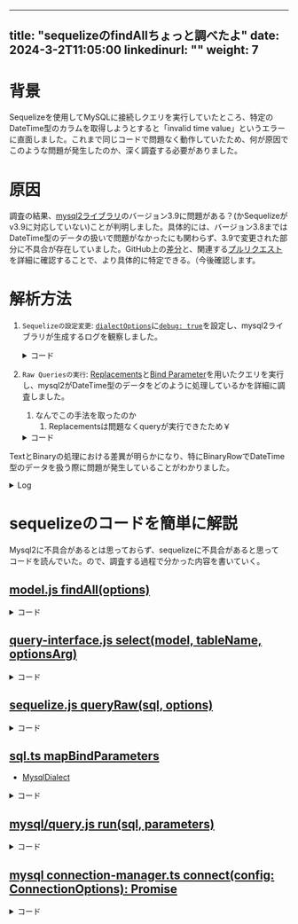 
---
title: "sequelizeのfindAllちょっと調べたよ"
date: 2024-3-2T11:05:00
linkedinurl: ""
weight: 7
---


# 背景

Sequelizeを使用してMySQLに接続しクエリを実行していたところ、特定のDateTime型のカラムを取得しようとすると「invalid time value」というエラーに直面しました。これまで同じコードで問題なく動作していたため、何が原因でこのような問題が発生したのか、深く調査する必要がありました。

# 原因

調査の結果、[mysql2ライブラリ](https://www.npmjs.com/package/mysql2)のバージョン3.9に問題がある？(かSequelizeがv3.9に対応していない)ことが判明しました。具体的には、バージョン3.8まではDateTime型のデータの扱いで問題がなかったにも関わらず、3.9で変更された部分に不具合が存在していました。GitHub上の[差分](https://github.com/sidorares/node-mysql2/compare/v3.8.0...v3.9.0)と、関連する[プルリクエスト](https://github.com/sidorares/node-mysql2/pull/2398)を詳細に確認することで、より具体的に特定できる。（今後確認します。

# 解析方法

1. `Sequelizeの設定変更`: [`dialectOptions`](https://sequelize.org/docs/v6/other-topics/dialect-specific-things/#mysql)に[`debug: true`](https://sidorares.github.io/node-mysql2/docs/examples/connections/create-pool#pooloptions)を設定し、mysql2ライブラリが生成するログを観察しました。

    <details>
    <summary>コード</summary>

      ```javascript
        const sequelize = new Sequelize(
            '[databaseName]',
            '[userId]',
            '[password]', 
            {
                host: db_host,
                dialect: 'mysql',
                timezone: '+09:00',
                benchmark: true,
                dialectOptions: {
                  debug : true
                }
          });
      ```
    </details>

2. `Raw Queriesの実行`: [Replacements](https://sequelize.org/docs/v6/core-concepts/raw-queries/#replacements)と[Bind Parameter](https://sequelize.org/docs/v6/core-concepts/raw-queries/#bind-parameter)を用いたクエリを実行し、mysql2がDateTime型のデータをどのように処理しているかを詳細に調査しました。
   1. なんでこの手法を取ったのか
      1. Replacementsは問題なくqueryが実行できたため￥

    <details>
    <summary>コード</summary>

      ```javascript
        // Replacements
        await sequelize.query(
          'SELECT callAt FROM calls WHERE status = ?',
          {
            replacements: ['active'],
            type: QueryTypes.SELECT
          }
        );

        // bind
        await sequelize.query(
          'SELECT callAt FROM calls WHERE status = $1',
          {
            bind: ['active'],
            type: QueryTypes.SELECT
          }
        );
      ```
    </details>

TextとBinaryの処理における差異が明らかになり、特にBinaryRowでDateTime型のデータを扱う際に問題が発生していることがわかりました。
<details>
<summary>Log</summary>

  ```javascript

  // Replacementsで実行した時のdatetime型の処理内容
  (function () {
    return class TextRow {
      constructor(fields) {
        const _this = this;
        for(let i=0; i<fields.length; ++i) {
          this[`wrap${i}`] = wrap(fields[i], _this);
        }
      }
      next(packet, fields, options) {
        this.packet = packet;
        const result = {};
        // "callAt": DATETIME
        result["callAt"] = options.typeCast(this.wrap0, function() { return packet.parseDateTime('+09:00') });
        return result;
      }
    };
  })()

  // bindで実行した時のdatetime型の処理内容
  (function(){
    return class BinaryRow {
      constructor() {
      }
      next(packet, fields, options) {
        const result = {};
        packet.readInt8();
        const nullBitmaskByte0 = packet.readInt8();
        // "callAt": DATETIME
        const fieldWrapper0 = wrap(fields[0], packet);
        if (nullBitmaskByte0 & 4)
        result["callAt"] = null;
        else {
          result["callAt"] = options.typeCast(fieldWrapper0, function() { return packet.readDateTime('+09:00'); });
        }
        return result;
      }
    };
  })()
  ```
</details>


# sequelizeのコードを簡単に解説

Mysql2に不具合があるとは思っておらず、sequelizeに不具合があると思って
コードを読んでいた。ので、調査する過程で分かった内容を書いていく。

## [model.js findAll(options)](https://github.com/sequelize/sequelize/blob/48181ced0e94577f19ed838b29a953602e631888/packages/core/src/model.js#L1343)

<details>
<summary>コード</summary>

```javascript
static async findAll(options) {
  if (options !== undefined && !isPlainObject(options)) {
    throw new sequelizeErrors.QueryError(
      'The argument passed to findAll must be an options object, use findByPk if you wish to pass a single primary key value',
    );
  }

  if (
    options !== undefined &&
    options.attributes &&
    !Array.isArray(options.attributes) &&
    !isPlainObject(options.attributes)
  ) {
    throw new sequelizeErrors.QueryError(
        'The attributes option must be an array of column names or an object',
    );
  }

  // optionsパラメータで
  // 無効なOptionが指定されていないか警告を出す
  const modelDefinition = this.modelDefinition;
  this._warnOnInvalidOptions(options, Object.keys(modelDefinition.attributes));

  const tableNames = {};
  tableNames[this.table] = true;
  options = cloneDeep(options) ?? {};

  setTransactionFromCls(options, this.sequelize);

  // デフォルトオプションを設定
  // optionsでnullやundefineの場合、初期値を設定する。（設定されている項目は何もしない
  defaultsLodash(options, { hooks: true, model: this });

  options.rejectOnEmpty = Object.hasOwn(options, 'rejectOnEmpty')
    ? options.rejectOnEmpty
    : this.options.rejectOnEmpty;

  this._conformIncludes(options, this);
  this._injectScope(options);

  if (options.hooks) {
    await this.hooks.runAsync('beforeFind', options);
    this._conformIncludes(options, this);
  }

  // Attributeにexcludeやincludeに設定されている項目を精査する
  /*
  前提:
    export class User extends Model {
      @Attribute(DataTypes.INTEGER)
      @PrimaryKey
      @AutoIncrement
      id;

      @Attribute(DataTypes.STRING)
      @NotNull
      username; // 'username' 属性を追加

      @Attribute(DataTypes.STRING)
      @NotNull
      password; // 'password' 属性を追加

      @Attribute(DataTypes.STRING)
      @NotNull
      email; // 'email' 属性を追加

      @Attribute(DataTypes.DATE)
      createdAt; // 'createdAt' 属性を追加
    }
  呼び出し方:
    User.findAll(.findAll({
      attributes: {
        exclude: ['password', 'createdAt'],
        include: ['email', 'profilePicture']
      }
    }))の時_expandAttributesは動く
  input:
    let options = {
      attributes: {
        exclude: ['password', 'createdAt'],
        include: ['email', 'profilePicture']
      }
    };
  output:
    options = {
      attributes: ['id', 'username', 'email', 'profilePicture']
    };
  */
  this._expandAttributes(options);

  this._expandIncludeAll(options, options.model);

  if (options.hooks) {
    await this.hooks.runAsync('beforeFindAfterExpandIncludeAll', options);
  }

  // 仮想属性を持つAttributesが含まれる場合、対象ととなるAttributeをSelectのColumnに含める
  // 仮想属性に関連する実属性がクエリに含まれるようにする
  // https://sequelize.org/docs/v6/core-concepts/getters-setters-virtuals/#virtual-fields
  options.originalAttributes = this._injectDependentVirtualAttributes(options.attributes);

  // joinが必要な場合、設定を行う
  if (options.include) {
    options.hasJoin = true;
    _validateIncludedElements(options, tableNames);

    if (
      options.attributes &&
      !options.raw &&
      this.primaryKeyAttribute &&
      !options.attributes.includes(this.primaryKeyAttribute) &&
      (!options.group || !options.hasSingleAssociation || options.hasMultiAssociation)
    ) {
      options.attributes = [this.primaryKeyAttribute].concat(options.attributes);
    }
  }

  // attributesが未設定の場合、モデル定義から取得
  if (!options.attributes) {
    options.attributes = Array.from(modelDefinition.attributes.keys());
    options.originalAttributes = this._injectDependentVirtualAttributes(options.attributes);
  }

  mapFinderOptions(options, this);

  options = this._paranoidClause(this, options);

  if (options.hooks) {
    await this.hooks.runAsync('beforeFindAfterOptions', options);
  }

  const selectOptions = { ...options, tableNames: Object.keys(tableNames) };
  // - ModelからSQL構築および実行をしています。
  const results = await this.queryInterface.select(this, this.table, selectOptions);

  if (options.hooks) {
    await this.hooks.runAsync('afterFind', results, options);
  }

  if (isEmpty(results) && options.rejectOnEmpty) {
    if (typeof options.rejectOnEmpty === 'function') {
      throw new options.rejectOnEmpty();
    }

    if (typeof options.rejectOnEmpty === 'object') {
      throw options.rejectOnEmpty;
    }

    throw new sequelizeErrors.EmptyResultError();
  }

  // インクルード関連をいい感じにマッピングしてModelに詰める
  return await Model._findSeparate(results, options);
}

```

</details>

## [query-interface.js select(model, tableName, optionsArg)](https://github.com/sequelize/sequelize/blob/8b1f73ade0251a9ff5a9f76ddbc77dfe75003335/packages/core/src/dialects/abstract/query-interface.js#L566-L567)


<details>
<summary>コード</summary>

```javascript

  async select(model, tableName, optionsArg) {
    const minifyAliases = optionsArg.minifyAliases ?? this.sequelize.options.minifyAliases;
    const options = { ...optionsArg, type: QueryTypes.SELECT, model, minifyAliases };

  /**
   * この関数は、指定されたモデルとテーブル名を使用してSELECTクエリを実行します。
   * Sequelizeのクエリ生成機能を利用して、データベースからデータを取得します。
   * 
   * - Model Queryの例:
   *   `User.findAll()`は内部的に`SELECT id, username, email FROM Users`というSQLクエリに展開されます。
   * 
   * - Replacementsの使用例:
   *   `sequelize.query('SELECT * FROM users WHERE username = :username', {replacements: { username: 'john' }})`
   *   これにより、生成されるSQLは`SELECT * FROM Users WHERE username = 'john'`となります。
   *   Replacementsは、クエリ内のプレースホルダを安全に置換します。
   * 
   * - Bindの使用例:
   *   `sequelize.query('SELECT * FROM users WHERE username = $1', {bind: ['john']})`
   *   こちらでは、生成されるSQLは`SELECT * FROM Users WHERE username = $1`となり、
   *   `$1`は`bind`配列の最初の要素に置き換えられます。
   * 
   * replacementsはQueryGeneratorによって処理されますが、bindはQueryRawによって直接処理されます。
   */
    const sql = this.queryGenerator.selectQuery(tableName, options, model);

    // unlike bind, replacements are handled by QueryGenerator, not QueryRaw
    delete options.replacements;

    /**
     * `sequelize.queryRaw`メソッドを使用してSQLクエリを実行します。
     * 
     * `bind`の値は、クエリ実行時にプレースホルダーと置き換えられ、
     * このプロセスはデータベースドライバ（例：mysql2）によって管理されます。
     * 
     * データベースからのクエリ結果を返します。
     */
    return await this.sequelize.queryRaw(sql, options);
  }
```


</details>

## [sequelize.js queryRaw(sql, options)](https://github.com/sequelize/sequelize/blob/8b1f73ade0251a9ff5a9f76ddbc77dfe75003335/packages/core/src/sequelize.js#L638-L639)


<details>
<summary>コード</summary>

```javascript

  async queryRaw(sql, options) {
    /*省略*/

    options = { ...this.options.query, ...options, bindParameterOrder: null };

    let bindParameters;
    if (options.bind != null) {
      /*省略*/
      const mappedResult = mapBindParameters(sql, this.dialect);
      /*省略*/

      sql = mappedResult.sql;

      // used by dialects that support "INOUT" parameters to map the OUT parameters back the the name the dev used.
      options.bindParameterOrder = mappedResult.bindOrder;
      if (mappedResult.bindOrder == null) {
        bindParameters = options.bind;
      } else {
        bindParameters = mappedResult.bindOrder.map(key => {
          if (isBindArray) {
            return options.bind[key - 1];
          }

          return options.bind[key];
        });
      }
    }

    /*省略*/
    
    return await retry(async () => {
      /*省略*/

      // 実際にクエリを実行する。方言に応じたクエリ実装を使う
      // 例: MySQLならMySqlQueryをインスタンス化(https://github.com/sequelize/sequelize/blob/8b1f73ade0251a9ff5a9f76ddbc77dfe75003335/packages/core/src/dialects/mysql/query.js#L21-L22)
      // dialectをどれを使うかは、Sequelizeのインスタンス生成の時のdialectで決まります。(https://github.com/sequelize/sequelize/blob/8b1f73ade0251a9ff5a9f76ddbc77dfe75003335/packages/core/src/sequelize.js#L341-L342)
      /*
        const sequelize = new Sequelize(
            '[databaseName]',
            '[userId]',
            '[password]', 
            {
                host: db_host,
                dialect: 'mysql',
                timezone: '+09:00',
                benchmark: true,
                dialectOptions: {
                  debug : true
                }
          });
      */
      const query = new this.dialect.Query(connection, this, options);

      try {
        /*省略*/
        // クエリを走らせる
        return await query.run(sql, bindParameters, { minifyAliases: options.minifyAliases });
      } finally {
        /*省略*/
      }
    }, retryOptions);
  }

```

</details>

## [sql.ts mapBindParameters](https://github.com/sequelize/sequelize/blob/abca55ee52d959f95c98dc7ae8b8162005536d05/packages/core/src/utils/sql.ts#L316-L317)
 - [MysqlDialect](https://github.com/sequelize/sequelize/blob/abca55ee52d959f95c98dc7ae8b8162005536d05/packages/core/src/dialects/mysql/index.ts#L17-L18)


<details>
<summary>コード</summary>

```javascript

export function mapBindParameters(
  sqlString: string,
  dialect: AbstractDialect, // MysqlDialectとか
): {
  sql: string;
  bindOrder: string[] | null;
  parameterSet: Set<string>;
} {
  // バインドパラメータがクエリ内で出現する順序を追跡する配列
  const parameterCollector = dialect.createBindCollector();
  // クエリに含まれるすべてのバインドパラメータの名前の集合
  const parameterSet = new Set<string>();

  const newSql = mapBindParametersAndReplacements(
    sqlString,
    dialect,
    undefined,
    foundBindParamName => {
      parameterSet.add(foundBindParamName);

      return parameterCollector.collect(foundBindParamName);
    },
  );

  return { sql: newSql, bindOrder: parameterCollector.getBindParameterOrder(), parameterSet };
}

```

</details>

## [mysql/query.js run(sql, parameters)](https://github.com/sequelize/sequelize/blob/8b1f73ade0251a9ff5a9f76ddbc77dfe75003335/packages/core/src/dialects/mysql/query.js#L26-L27)


<details>
<summary>コード</summary>

```javascript

  async run(sql, parameters) {
    this.sql = sql;
    // connectionはconnection-manager.tsでインスタンス生成されたもの
    const { connection, options } = this;

    const showWarnings = this.sequelize.options.showWarnings || options.showWarnings;

    // log出力
    const complete = this._logQuery(sql, debug, parameters);

    if (parameters) {
      debug('parameters(%j)', parameters);
    }

    let results;

    try {
      if (parameters && parameters.length > 0) {
        results = await new Promise((resolve, reject) => {
          connection
            .execute(sql, parameters, (error, result) => (error ? reject(error) : resolve(result)))
            .setMaxListeners(100);
        });
      } else {
        results = await new Promise((resolve, reject) => {
          connection
            .query({ sql }, (error, result) => (error ? reject(error) : resolve(result)))
            .setMaxListeners(100);
        });
      }
    } catch (error) {
      /*
        Exception発生したときはrollbackしてLog出力
      */
      if (options.transaction && error.errno === ER_DEADLOCK) {
        // MySQL automatically rolls-back transactions in the event of a deadlock.
        // However, we still initiate a manual rollback to ensure the connection gets released - see #13102.
        try {
          await options.transaction.rollback();
        } catch {
          // Ignore errors - since MySQL automatically rolled back, we're
          // not that worried about this redundant rollback failing.
        }
      }

      error.sql = sql;
      error.parameters = parameters;
      throw this.formatError(error);
    } finally {
      complete();
    }

    /*省略*/

    return this.formatResults(results);
  }

```

</details>


## [mysql connection-manager.ts connect(config: ConnectionOptions): Promise<MySqlConnection>](https://github.com/sequelize/sequelize/blob/8b1f73ade0251a9ff5a9f76ddbc77dfe75003335/packages/core/src/dialects/mysql/connection-manager.ts#L74-L75)


<details>
<summary>コード</summary>


```javascript
async connect(config: ConnectionOptions): Promise<MySqlConnection> {
    assert(typeof config.port === 'number', 'port has not been normalized');

    const connectionConfig: MySqlConnectionOptions = {
      bigNumberStrings: false,
      supportBigNumbers: true,
      flags: ['-FOUND_ROWS'],
      // SequelizeのdialectOptionsをそのまま設定する。つまりmysql2 MySqlConnectionOptionsを設定できる！ここ重要
      ...config.dialectOptions,
      ...(config.host == null ? null : { host: config.host }),
      port: config.port,
      ...(config.username == null ? null : { user: config.username }),
      ...(config.password == null ? null : { password: config.password }),
      ...(config.database == null ? null : { database: config.database }),
      ...(!this.sequelize.options.timezone ? null : { timezone: this.sequelize.options.timezone }),
      typeCast: (field, next) => this.#typecast(field, next),
    };

    try {
      const connection: MySqlConnection = await createConnection(this.lib, connectionConfig);

      debug('connection acquired');

      connection.on('error', (error: unknown) => {
        /*省略*/
        switch (error.code) {
          case 'ESOCKET':
          case 'ECONNRESET':
          case 'EPIPE':
          case 'PROTOCOL_CONNECTION_LOST':
            void this.pool.destroy(connection);
            break;
          default:
        }
      });

      // timezoneをConectionするつど設定しているんだねーほえー
      if (!this.sequelize.config.keepDefaultTimezone && this.sequelize.options.timezone) {
        // set timezone for this connection
        // but named timezone are not directly supported in mysql, so get its offset first
        let tzOffset = this.sequelize.options.timezone;
        tzOffset = tzOffset.includes('/') ? dayjs.tz(undefined, tzOffset).format('Z') : tzOffset;
        await promisify(cb => connection.query(`SET time_zone = '${tzOffset}'`, cb))();
      }

      return connection;
    } catch (error) {
      /*省略*/
    }
  }
```

</details>
